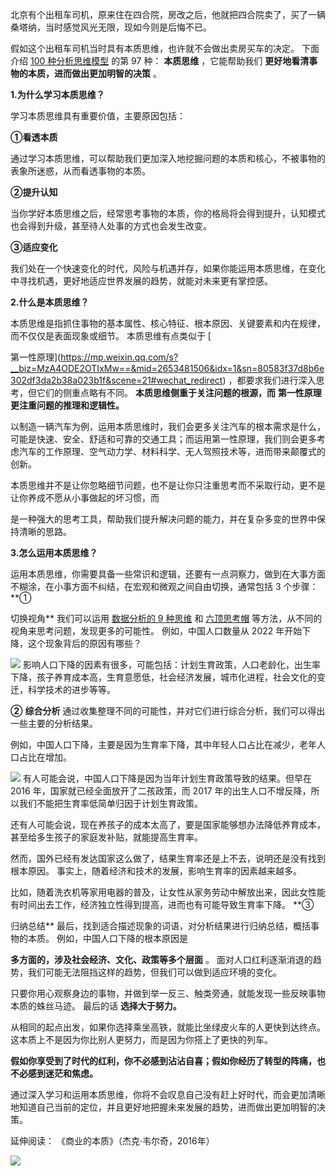 北京有个出租车司机，原来住在四合院，房改之后，他就把四合院卖了，买了一辆桑塔纳，当时感觉风光无限，现如今则是后悔不已。

假如这个出租车司机当时具有本质思维，也许就不会做出卖房买车的决定。  下面介绍 [100 种分析思维模型](https://mp.weixin.qq.com/mp/appmsgalbum?__biz=MzA4ODE2OTIxMw==&action=getalbum&album_id=1701638273011351554#wechat_redirect) 的第 97 种： **本质思维** ，它能帮助我们 **更好地看清事物的本质，进而做出更加明智的决策** 。

**1.为什么学习本质思维？**

学习本质思维具有重要价值，主要原因包括： 

**①看透本质**

通过学习本质思维，可以帮助我们更加深入地挖掘问题的本质和核心，不被事物的表象所迷惑，从而看透事物的本质。 

**②提升认知**

当你学好本质思维之后，经常思考事物的本质，你的格局将会得到提升，认知模式也会得到升级，甚至待人处事的方式也会发生改变。 

**③适应变化**

我们处在一个快速变化的时代，风险与机遇并存，如果你能运用本质思维，在变化中寻找机遇，更好地适应世界发展的趋势，就能对未来更有掌控感。

**2.什么是本质思维？**

 本质思维是指抓住事物的基本属性、核心特征、根本原因、关键要素和内在规律，而不仅仅是表面现象或细节。  本质思维有点类似于 [

第一性原理](https://mp.weixin.qq.com/s?__biz=MzA4ODE2OTIxMw==&mid=2653481506&idx=1&sn=80583f37d8b6e302df3da2b38a023b1f&scene=21#wechat_redirect) ，都要求我们进行深入思考，但它们的侧重点略有不同。  **本质思维侧重于关注问题的根源，而** **第一性原理** **更注重问题的推理和逻辑性。**

以制造一辆汽车为例，运用本质思维时，我们会更多关注汽车的根本需求是什么，可能是快速、安全、舒适和可靠的交通工具；而运用第一性原理，我们则会更多考虑汽车的工作原理、空气动力学、材料科学、无人驾照技术等，进而带来颠覆式的创新。

本质思维并不是让你忽略细节问题，也不是让你只注重思考而不采取行动，更不是让你养成不愿从小事做起的坏习惯，而

是一种强大的思考工具，帮助我们提升解决问题的能力，并在复杂多变的世界中保持清晰的思路。

**3.怎么运用本质思维？**

运用本质思维，你需要具备一些常识和逻辑，还要有一点洞察力，做到在大事方面不糊涂，在小事方面不纠结，在宏观和微观之间自由切换，通常包括 3 个步骤：  **①

切换视角** 我们可以运用 [数据分析的 9 种思维](https://mp.weixin.qq.com/s?__biz=MzA4ODE2OTIxMw==&mid=2653481030&idx=1&sn=abb43578e5634de6197bb441fad01c72&chksm=8bf207d4bc858ec2618e5e143d1104744a599358cc50e02abd4f1ac353b76c093caab38a285d&scene=21#wechat_redirect) 和 [六顶思考帽](https://mp.weixin.qq.com/s?__biz=MzA4ODE2OTIxMw==&mid=2653481335&idx=1&sn=349ec38498e24336fd446a6d543c7b9e&scene=21#wechat_redirect) 等方法，从不同的视角来思考问题，发现更多的可能性。  例如，中国人口数量从 2022 年开始下降，这个现象背后的原因有哪些？

![](https://mmbiz.qpic.cn/mmbiz_png/giaycic3UNwo03YO8cexBGVoTzjgL9ibibqVg7HfI7R4GKZWgtmA0QfUTT3Vicso2999c2S8vQugfRwic0lKELiaPcGNw/640?wx_fmt=png&from=appmsg) 影响人口下降的因素有很多，可能包括：计划生育政策，人口老龄化，出生率下降，孩子养育成本高，生育意愿低，社会经济发展，城市化进程，社会文化的变迁，科学技术的进步等等。

**②** **综合分析** 通过收集整理不同的可能性，并对它们进行综合分析，我们可以得出一些主要的分析结果。

例如，中国人口下降，主要是因为生育率下降，其中年轻人口占比在减少，老年人口占比在增加。

![](https://mmbiz.qpic.cn/mmbiz_png/giaycic3UNwo03YO8cexBGVoTzjgL9ibibqVGSByWvEISxG7Bl9nfkupkkia4rPwZ1iapmloicg8Kjv3VV0g8utKvn9AA/640?wx_fmt=png&from=appmsg) 有人可能会说，中国人口下降是因为当年计划生育政策导致的结果。但早在 2016 年，国家就已经全面放开了二孩政策，而 2017 年的出生人口不增反降，所以我们不能把生育率低简单归因于计划生育政策。

还有人可能会说，现在养孩子的成本太高了，要是国家能够想办法降低养育成本，甚至给多生孩子的家庭发补贴，就能提高生育率。

然而，国外已经有发达国家这么做了，结果生育率还是上不去，说明还是没有找到根本原因。  事实上，随着经济和技术的发展，影响生育率的因素越来越多。

比如，随着洗衣机等家用电器的普及，让女性从家务劳动中解放出来，因此女性能有时间出去工作，经济独立性得到提高，进而也有可能导致生育率下降。  **③

归纳总结** 最后，找到适合描述现象的词语，对分析结果进行归纳总结，概括事物的本质。  例如，中国人口下降的根本原因是

**多方面的，涉及社会经济、文化、政策等多个层面** 。  面对人口红利逐渐消退的趋势，我们可能无法阻挡这样的趋势，但我们可以做到适应环境的变化。

只要你用心观察身边的事物，并做到举一反三、触类旁通，就能发现一些反映事物本质的蛛丝马迹。  最后的话  **选择大于努力。**

从相同的起点出发，如果你选择乘坐高铁，就能比坐绿皮火车的人更快到达终点。  这本质上不是因为你比别人更努力，而是因为你搭上了更快的列车。

**假如你享受到了时代的红利，你不必感到沾沾自喜；假如你经历了转型的阵痛，也不必感到迷茫和焦虑。**

通过深入学习和运用本质思维，你将不会叹息自己没有赶上好时代，而会更加清晰地知道自己当前的定位，并且更好地把握未来发展的趋势，进而做出更加明智的决策。

延伸阅读：  《商业的本质》（杰克·韦尔奇，2016年）

![](https://visitor-badge.laobi.icu/badge?page_id=sjhfx.linji&left_text=PageViews&right_color=%2300589F)